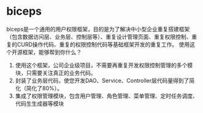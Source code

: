 # biceps
biceps是一个通用的用户权限框架，目的是为了解决中小型企业重复搭建框架（包含数据访问层、业务层、控制层等）、重复设计管理页面、重复权限控制、重复的CURD操作代码、重复的权限控制代码等基础框架开发的重复工作。 使用这个开源框架，能够帮到你什么？ 
1. 使用这个框架，公司企业级项目，不需要再重复开发权限控制管理的多个模块，只需要关注真正的业务代码。 
2. 封装了业务层代码，使您开发DAO、Service、Controller层代码量得到了简化（简化了80%）。 
3. 集成了权限管理模块，包含用户管理、角色管理、菜单管理、定时任务调度、代码生生成器等模块
